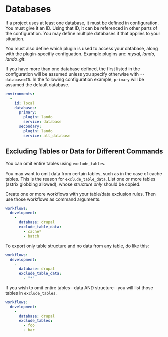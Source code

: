 # Databases

If a project uses at least one database, it must be defined in configuration. You must give it an ID. Using that ID, it can be referenced in other parts of the configuration. You may define multiple databases if that applies to your situation.

You must also define which plugin is used to access your database, along with the plugin-specifiy configuation. Example plugins are: _mysql_, _lando_, _lando_git_.

If you have more than one database defined, the first listed in the configuration will be assumed unless you specify otherwise with `--database=ID`. In the following configuration example, `primary` will be assumed the default database.

```yaml
environments:
  -
    id: local
    databases:
      primary:
        plugin: lando
        service: database
      secondary:
        plugin: lando
        service: alt_database
```

## Excluding Tables or Data for Different Commands

You can omit entire tables using `exclude_tables`.

You may want to omit data from certain tables, such as in the case of cache tables. This is the reason for `exclude_table_data`. List one or more tables (astrix globbing allowed), whose _structure only_ should be copied.

Create one or more workflows with your table/data exclusion rules. Then use those workflows as command arguments.

```yaml
workflows:
  development:
    -
      database: drupal
      exclude_table_data:
        - cache*
        - batch
```

To export only table structure and no data from any table, do like this:

```yaml
workflows:
  development:
    -
      database: drupal
      exclude_table_data:
        - "*"
```

If you wish to omit entire tables--data AND structure--you will list those tables in `exclude_tables`.

```yaml
workflows:
  development:
    -
      database: drupal
      exclude_tables:
        - foo
        - bar
```
